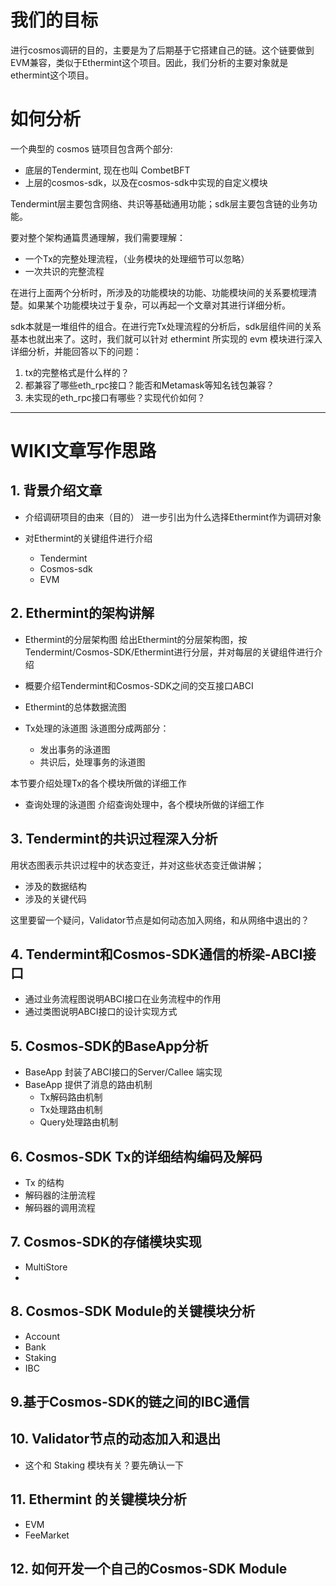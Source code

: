 # 我们的目标

进行cosmos调研的目的，主要是为了后期基于它搭建自己的链。这个链要做到EVM兼容，类似于Ethermint这个项目。因此，我们分析的主要对象就是ethermint这个项目。

# 如何分析

一个典型的 cosmos 链项目包含两个部分:
* 底层的Tendermint, 现在也叫 CombetBFT
* 上层的cosmos-sdk，以及在cosmos-sdk中实现的自定义模块

Tendermint层主要包含网络、共识等基础通用功能；sdk层主要包含链的业务功能。

要对整个架构通篇贯通理解，我们需要理解：
* 一个Tx的完整处理流程，（业务模块的处理细节可以忽略）
* 一次共识的完整流程

在进行上面两个分析时，所涉及的功能模块的功能、功能模块间的关系要梳理清楚。如果某个功能模块过于复杂，可以再起一个文章对其进行详细分析。

sdk本就是一堆组件的组合。在进行完Tx处理流程的分析后，sdk层组件间的关系基本也就出来了。这时，我们就可以针对 ethermint 所实现的 evm 模块进行深入详细分析，并能回答以下的问题：
1. tx的完整格式是什么样的？
2. 都兼容了哪些eth_rpc接口？能否和Metamask等知名钱包兼容？
3. 未实现的eth_rpc接口有哪些？实现代价如何？


---

# WIKI文章写作思路

## 1. 背景介绍文章

* 介绍调研项目的由来（目的）
进一步引出为什么选择Ethermint作为调研对象

* 对Ethermint的关键组件进行介绍
  * Tendermint
  * Cosmos-sdk
  * EVM

## 2. Ethermint的架构讲解

* Ethermint的分层架构图
给出Ethermint的分层架构图，按Tendermint/Cosmos-SDK/Ethermint进行分层，并对每层的关键组件进行介绍
* 概要介绍Tendermint和Cosmos-SDK之间的交互接口ABCI

* Ethermint的总体数据流图

* Tx处理的泳道图
泳道图分成两部分：
  * 发出事务的泳道图
  * 共识后，处理事务的泳道图

本节要介绍处理Tx的各个模块所做的详细工作

* 查询处理的泳道图
介绍查询处理中，各个模块所做的详细工作

## 3. Tendermint的共识过程深入分析
用状态图表示共识过程中的状态变迁，并对这些状态变迁做讲解；
* 涉及的数据结构
* 涉及的关键代码

这里要留一个疑问，Validator节点是如何动态加入网络，和从网络中退出的？


## 4. Tendermint和Cosmos-SDK通信的桥梁-ABCI接口
* 通过业务流程图说明ABCI接口在业务流程中的作用
* 通过类图说明ABCI接口的设计实现方式


## 5. Cosmos-SDK的BaseApp分析
* BaseApp 封装了ABCI接口的Server/Callee 端实现
* BaseApp 提供了消息的路由机制
    * Tx解码路由机制
    * Tx处理路由机制
    * Query处理路由机制


## 6. Cosmos-SDK Tx的详细结构编码及解码
* Tx 的结构
* 解码器的注册流程
* 解码器的调用流程


## 7. Cosmos-SDK的存储模块实现
* MultiStore
* 

## 8. Cosmos-SDK Module的关键模块分析
* Account
* Bank
* Staking
* IBC

## 9.基于Cosmos-SDK的链之间的IBC通信


## 10. Validator节点的动态加入和退出
* 这个和 Staking 模块有关？要先确认一下


## 11. Ethermint 的关键模块分析
* EVM
* FeeMarket

## 12. 如何开发一个自己的Cosmos-SDK Module


